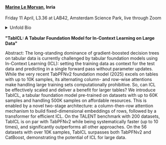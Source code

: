 
<h4><a href="https://marinelm.github.io/" target="blank">Marine Le Morvan</a>, Inria</h4>

Friday 11 April, L3.36 at LAB42, Amsterdam Science Park, live through Zoom

<details><summary>Unfold Bio</summary>
    <p>
    Marine Le Morvan is an INRIA research scientist in the SODA team in Paris-Saclay. Her research lies at the intersection of statistical learning and trustworthy AI, with a focus on:<br>
    - Tabular foundation models, which unlock new possibilities through large-scale pretraining.<br>
    - Model auditing, to enhance the trustworthiness and reliability of machine learning systems.<br>
    - Learning from incomplete data, a challenge pervasive in fields like healthcare and social sciences.
</p>
</details>
<br>
<b>"TabICL: A Tabular Foundation Model for In-Context Learning on Large Data"</b>
<br>

<p>
Abstract: The long-standing dominance of gradient-boosted decision trees on tabular data is currently challenged by tabular foundation models using In-Context Learning (ICL): setting the training data as context for the test data and predicting in a single forward pass without parameter updates. While the very recent TabPFNv2 foundation model (2025) excels on tables with up to 10K samples, its alternating column- and row-wise attentions make handling large training sets computationally prohibitive. So, can ICL be effectively scaled and deliver a benefit for larger tables? We introduce TabICL, a tabular foundation model pre-trained on datasets with up to 60K samples and handling 500K samples on affordable resources. This is enabled by a novel two-stage architecture: a column-then-row attention mechanism to build fixed-dimensional embeddings of rows, followed by a transformer for efficient ICL. On the TALENT benchmark with 200 datasets, TabICL is on par with TabPFNv2 while being systematically faster (up to 10 times), and significantly outperforms all other approaches. On the 56 datasets with over 10K samples, TabICL surpasses both TabPFNv2 and CatBoost, demonstrating the potential of ICL for large data.
</p>